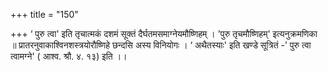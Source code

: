 +++
title = "150"

+++
‘ पुरु त्वा' इति तृचात्मकं दशमं सूक्तं दैर्घतमसमाग्नेयमौष्णिहम् । 'पुरु तृचमौष्णिहम्' इत्यनुक्रमणिका ॥ प्रातरनुवाकाश्विनशस्त्रयोरौष्णिहे छन्दसि अस्य विनियोगः । ‘ अथैतस्याः' इति खण्डे सूत्रितं -’ पुरु त्वा त्वामग्ने' ( आश्व. श्रौ. ४. १३) इति ।।